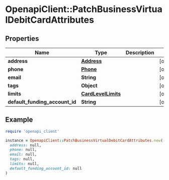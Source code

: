 # OpenapiClient::PatchBusinessVirtualDebitCardAttributes

## Properties

| Name | Type | Description | Notes |
| ---- | ---- | ----------- | ----- |
| **address** | [**Address**](Address.md) |  | [optional] |
| **phone** | [**Phone**](Phone.md) |  | [optional] |
| **email** | **String** |  | [optional] |
| **tags** | **Object** |  | [optional] |
| **limits** | [**CardLevelLimits**](CardLevelLimits.md) |  | [optional] |
| **default_funding_account_id** | **String** |  | [optional] |

## Example

```ruby
require 'openapi_client'

instance = OpenapiClient::PatchBusinessVirtualDebitCardAttributes.new(
  address: null,
  phone: null,
  email: null,
  tags: null,
  limits: null,
  default_funding_account_id: null
)
```

